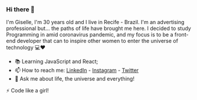 ### Hi there 👋

I'm Giselle, I'm 30 years old and I live in Recife - Brazil. I'm an advertising professional but... the paths of life have brought me here. I decided to study Programming in amid coronavirus pandemic, and my focus is to be a front-end developer that can to inspire other women to enter the universe of technology 💻❤️

- 📚 Learning JavaScript and React;
- 📫 How to reach me: [LinkedIn](https://www.linkedin.com/in/gisellecaroline/) - [Instagram](https://instagram.com/gisellecarolinne) - [Twitter](https://twitter.com/scarabeusacer)
- 💬 Ask me about life, the universe and everything!

⚡ Code like a girl!
